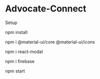 # Advocate-Connect


Setup

npm install


npm i @material-ui/core @material-ui/icons



npm i react-modal


npm i firebase


npm start
